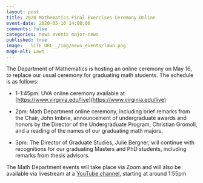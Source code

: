 ```yaml
---
layout: post
title: 2020 Mathematics Final Exercises Ceremony Online
event-date: 2020-05-16 14:00:00
comments: false
categories: news events major-news
published: true
image: __SITE_URL__/img/news_events/lawn.png
mage-alt: Lawn
---
```


The Department of Mathematics is hosting an online ceremony 
on May 16,
to replace our usual ceremony for graduating math students. 
The schedule is as follows:

- 1-1:45pm: UVA online ceremony available at [https://www.virginia.edu/live](https://www.virginia.edu/live)

- 2pm: Math Department online ceremony, including brief remarks from the Chair, John Imbrie, announcement of undergraduate awards and honors by the Director of the Undergraduate Program, Christian Gromoll, and a reading of the names of our graduating math majors.

- 3pm: The Director of Graduate Studies, Julie Bergner, will continue with recognitions for our graduating Masters and PhD students, including remarks from thesis advisors.

The Math Department events will take place via Zoom and will also be available via livestream at a 
[YouTube channel](https://www.youtube.com/channel/UCE_UHre0GfKg8LPyAcq8vEA/), starting at around 1:55pm 

